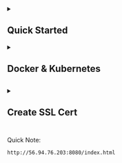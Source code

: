 <details>
  <summary><h2>Quick Started</h2></summary>
  
  1. Clone it: 
  ```
  git clone https://github.com/kcheung00/usps_api_sample.git
  ```
  2. Build by Maven
  ```
  mvn clean install
  ```
  3. Execute
  ```
  mvn spring-boot:run
  ```
  4. Verification
  ```
  curl -X POST http://localhost:8080/address/validate -H "Content-Type: application/json" -d '{"streetAddress":"3120%20M%20St", "secondaryAddress":"NM", "city":"Washington","state":"DC"}'
  ```
  ```
  curl http://localhost:8080/greeting
  ```
  ```
  curl http://localhost:8080/greeting?name=ABCD
  ```
  ```
  curl -X POST http://localhost:8080/PostGreeting -H "Content-Type: application/json" -d "{\"name\":\"John\"}"
  ```
  ```
  curl -X POST http://localhost:8080/PostParam -H "Content-Type: application/x-www-form-urlencoded" -d "param1=John&param2=GoForIt"
  ```
  ### Quick HTML UI
  ```
  http://localhost:8080/index.html
  ```
  ### Spring Actuator
  ```
  http://localhost:8080/actuator/health
  ```
  ### Swagger
  ```
  http://localhost:8080/swagger-ui/index.html
  ```
</details>

<details>
  <summary><h2>Docker & Kubernetes<h2></summary>
    
  Ensure Dockerfile in the repo
  ```
  docker build -t usps_api_sample:local .
  ```
  Run the USPS API Sample locally with Docker
  ```
  docker run -p 8080:8080 usps_api_sample:local
  ```
  Apply the Kubernetes manifests files locally
  ```
  kubectl apply -f deployment.yaml
  kubectl apply -f service.yaml
  ```
</details>

<details>
  <summary><h2>Create SSL Cert<h2></summary>
    
   Create PKCS12   
   ```
   keytool -genkeypair -alias springboot -keyalg RSA -keysize 4096 -storetype PKCS12 -keystore springboot.p12 -validity 3650 -storepass myLocalStorePass
   ```
    
   - genkeypair: generates a key pair;
   - alias: the alias name for the item we are generating;
   - keyalg: the cryptographic algorithm to generate the key pair;
   - keysize: the size of the key;
   - storetype: the type of keystore;
   - keystore: the name of the keystore;
   - validity: validity number of days;
   - storepass: a password for the keystore.
    
    **Verify**
    ```
    keytool -list -v -keystore springboot.p12
    (Password == myLocalStorePass)
    ```
</details>


Quick Note:
```
http://56.94.76.203:8080/index.html
```

